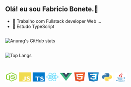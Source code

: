 ## Olá! eu sou Fabricio Bonete.👋

- 🔭 Trabalho com Fullstack developer Web ...
- 🌱 Estudo TypeScript

## 

![Anurag's GitHub stats](https://github-readme-stats.vercel.app/api?username=moreiraKenpachi&show_icons=true&theme=transparent)
##
![Top Langs](https://github-readme-stats.vercel.app/api/top-langs/?username=moreiraKenpachi&langs_count=8&theme=transparent)
##
<div style="display: inline_block"><br>
  <img align="center" alt="Fabi-Node" height="30" width="40" src="https://raw.githubusercontent.com/devicons/devicon/master/icons/nodejs/nodejs-plain.svg">
  <img align="center" alt="Fabi-Js" height="30" width="40" src="https://raw.githubusercontent.com/devicons/devicon/master/icons/javascript/javascript-plain.svg">
  <img align="center" alt="Fabi-Ts" height="30" width="40" src="https://raw.githubusercontent.com/devicons/devicon/master/icons/typescript/typescript-plain.svg">
  <img align="center" alt="Fabi-React" height="30" width="40" src="https://raw.githubusercontent.com/devicons/devicon/master/icons/react/react-original.svg">
  <img align="center" alt="Fabi-Vue" height="30" width="40" src="https://raw.githubusercontent.com/devicons/devicon/master/icons/vuejs/vuejs-original.svg">
  <img align="center" alt="Fabi-HTML" height="30" width="40" src="https://raw.githubusercontent.com/devicons/devicon/master/icons/html5/html5-original.svg">
  <img align="center" alt="Fabi-CSS" height="30" width="40" src="https://raw.githubusercontent.com/devicons/devicon/master/icons/css3/css3-original.svg">
  <img align="center" alt="Fabi-Python" height="30" width="40" src="https://raw.githubusercontent.com/devicons/devicon/master/icons/python/python-original.svg">
  <img align="center" alt="Fabi-Java" height="30" width="40" src="https://raw.githubusercontent.com/devicons/devicon/master/icons/java/java-original.svg">
</div>
